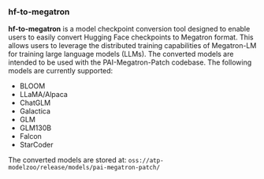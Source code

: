 ### hf-to-megatron

**hf-to-megatron** is a model checkpoint conversion tool designed to enable users to easily convert Hugging Face checkpoints to Megatron format. This allows users to leverage the distributed training capabilities of Megatron-LM for training large language models (LLMs). The converted models are intended to be used with the PAI-Megatron-Patch codebase. The following models are currently supported:

- BLOOM
- LLaMA/Alpaca
- ChatGLM
- Galactica
- GLM
- GLM130B
- Falcon
- StarCoder

The converted models are stored at: `oss://atp-modelzoo/release/models/pai-megatron-patch/`